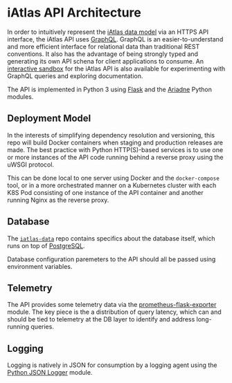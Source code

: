 # iAtlas API Architecture

In order to intuitively represent the [iAtlas data model](https://gitlab.com/cri-iatlas/iatlas-data/-/tree/staging/data_model) via an HTTPS API interface, the iAtlas API uses [GraphQL](https://graphql.org/). GraphQL is an easier-to-understand and more efficient interface for relational data than traditional REST conventions.  It also has the advantage of being strongly typed and generating its own API schena for client applications to consume. An [interactive sandbox](https://iatlas-api/grapiql) for the iAtlas API is also available for experimenting with GraphQL queries and exploring documentation.

The API is implemented in Python 3 using [Flask](https://palletsprojects.com/p/flask/) and the [Ariadne](https://ariadnegraphql.org/) Python modules.

## Deployment Model

In the interests of simplifying dependency resolution and versioning, this repo will build Docker containers when staging and production releases are made. The best practice with Python HTTP(S)-based services is to use one or more instances of the API code running behind a reverse proxy using the uWSGI protocol.

This can be done local to one server using Docker and the `docker-compose` tool, or in a more orchestrated manner on a Kubernetes cluster with each K8S Pod consisting of one instance of the API container and another running Nginx as the reverse proxy.

## Database

The [`iatlas-data`](https://gitlab.com/cri-iatlas/iatlas-data) repo contains specifics about the database itself, which runs on top of [PostgreSQL](https://www.postgresql.org/).

Database configuration paremeters to the API should all be passed using environment variables.

## Telemetry

The API provides some telemetry data via the [prometheus-flask-exporter](https://pypi.org/project/prometheus-flask-exporter/) module.  The key piece is the a distribution of query latency, which can and should be tied to telemetry at the DB layer to identify and address long-running queries.

## Logging

Logging is natively in JSON for consumption by a logging agent using the [Python JSON Logger](https://pypi.org/project/python-json-logger/) module.
